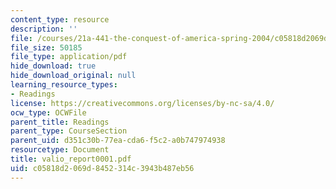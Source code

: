 ```yaml
---
content_type: resource
description: ''
file: /courses/21a-441-the-conquest-of-america-spring-2004/c05818d2069d8452314c3943b487eb56_valio_report0001.pdf
file_size: 50185
file_type: application/pdf
hide_download: true
hide_download_original: null
learning_resource_types:
- Readings
license: https://creativecommons.org/licenses/by-nc-sa/4.0/
ocw_type: OCWFile
parent_title: Readings
parent_type: CourseSection
parent_uid: d351c30b-77ea-cda6-f5c2-a0b747974938
resourcetype: Document
title: valio_report0001.pdf
uid: c05818d2-069d-8452-314c-3943b487eb56
---
```


